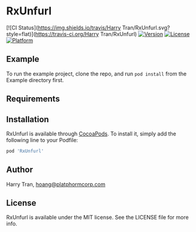 # RxUnfurl

[![CI Status](https://img.shields.io/travis/Harry Tran/RxUnfurl.svg?style=flat)](https://travis-ci.org/Harry Tran/RxUnfurl)
[![Version](https://img.shields.io/cocoapods/v/RxUnfurl.svg?style=flat)](https://cocoapods.org/pods/RxUnfurl)
[![License](https://img.shields.io/cocoapods/l/RxUnfurl.svg?style=flat)](https://cocoapods.org/pods/RxUnfurl)
[![Platform](https://img.shields.io/cocoapods/p/RxUnfurl.svg?style=flat)](https://cocoapods.org/pods/RxUnfurl)

## Example

To run the example project, clone the repo, and run `pod install` from the Example directory first.

## Requirements

## Installation

RxUnfurl is available through [CocoaPods](https://cocoapods.org). To install
it, simply add the following line to your Podfile:

```ruby
pod 'RxUnfurl'
```

## Author

Harry Tran, hoang@platphormcorp.com

## License

RxUnfurl is available under the MIT license. See the LICENSE file for more info.
